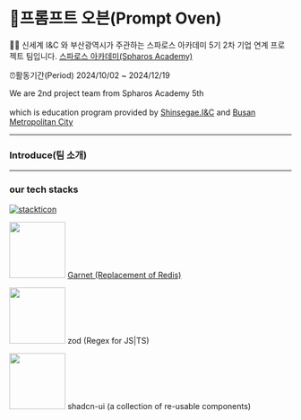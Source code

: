 # 🐤프롬프트 오븐(Prompt Oven)

 🙋‍♀️ 신세계 I&C 와 부산광역시가 주관하는 스파로스 아카데미 5기
2차 기업 연계 프로젝트 팀입니다.
[스파로스 아카데미(Spharos Academy)](https://swedu.spharosacademy.com/spharos_total.html)

⏰활동기간(Period) 2024/10/02 ~ 2024/12/19

We are 2nd project team from Spharos Academy 5th <br></br> which is education program provided by [Shinsegae.I&C](https://shinsegae-inc.com/) and [Busan Metropolitan City](busan.go.kr) 
****
### Introduce(팀 소개)


****

### our tech stacks
[![stackticon](https://firebasestorage.googleapis.com/v0/b/stackticon-81399.appspot.com/o/images%2F1732863069435?alt=media&token=6dd8236c-13f8-48e2-9511-445c592e7a2c)](https://github.com/msdio/stackticon)

<img src="https://microsoft.github.io/garnet/img/garnet-logo-diamond.png" width="100"></img> [Garnet (Replacement of Redis)](https://github.com/microsoft/garnet)

<img src="https://zod.dev/logo.svg" width="100"></img> zod (Regex for JS|TS)

<img src="https://mediaresource.sfo2.digitaloceanspaces.com/wp-content/uploads/2024/04/20161105/shadcn-ui-logo-EF735EC0E5-seeklogo.com.png" width="100"></img> shadcn-ui (a collection of re-usable components)

